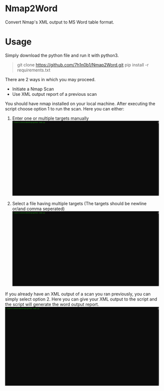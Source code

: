 # Nmap2Word
Convert Nmap's XML output to MS Word table format.

# Usage
Simply download the python file and run it with python3.
> git clone https://github.com/7h1n0b1/Nmap2Word.git
> pip install -r requirements.txt

There are 2 ways in which you may proceed. 
- Initiate a Nmap Scan
- Use XML output report of a previous scan

You should have nmap installed on your local machine. After executing the script choose option 1 to run the scan. Here you can either: 
1. Enter one or multiple targets manually
![Manually Enter Targets](https://github.com/7h1n0b1/Nmap2Word/blob/master/POC/ManualTarg.gif)

2. Select a file having multiple targets (The targets should be newline or/and comma seperated)
![Select File With Multiple Targets](https://github.com/7h1n0b1/Nmap2Word/blob/master/POC/FileTargs.gif)

If you already have an XML output of a scan you ran previously, you can simply select option 2.
Here you can give your XML output to the script and the script will generate the word output report.
![Report from XML File](https://github.com/7h1n0b1/Nmap2Word/blob/master/POC/XMLTarg.gif)
